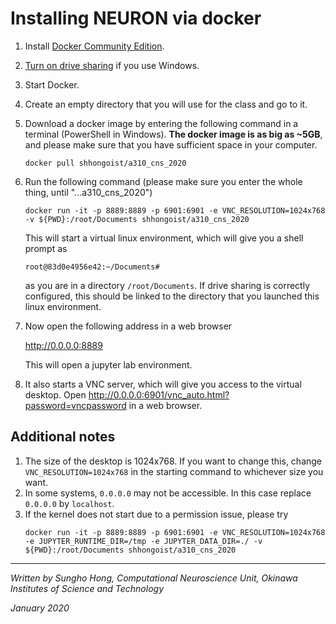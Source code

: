 # Installing NEURON via docker

1. Install [Docker Community Edition](https://hub.docker.com/search/?type=edition&offering=community).

2. [Turn on drive sharing](https://blogs.msdn.microsoft.com/wael-kdouh/2017/06/26/enabling-drive-sharing-with-docker-for-windows/) if you use Windows.

3. Start Docker.

4. Create an empty directory that you will use for the class and go to it.

5. Download a docker image by entering the following command in a terminal (PowerShell in Windows). **The docker image is as big as ~5GB**, and please make sure that you have sufficient space in your computer.
   ```shell
   docker pull shhongoist/a310_cns_2020
   ```

5. Run the following command (please make sure you enter the whole thing, until "...a310_cns_2020")
   ```shell
   docker run -it -p 8889:8889 -p 6901:6901 -e VNC_RESOLUTION=1024x768 -v ${PWD}:/root/Documents shhongoist/a310_cns_2020
   ```

   This will start a virtual linux environment, which will give you a shell prompt as

   ```shell
   root@83d0e4956e42:~/Documents#
   ```

   as you are in a directory `/root/Documents`. If drive sharing is correctly configured, this should be linked to the directory that you launched this linux environment.

6. Now open the following address in a web browser

   http://0.0.0.0:8889

   This will open a jupyter lab environment.

7. It also starts a VNC server, which will give you access to the virtual desktop. Open http://0.0.0.0:6901/vnc_auto.html?password=vncpassword in a web browser.


##  Additional notes

1. The size of the desktop is 1024x768. If you want to change this, change `VNC_RESOLUTION=1024x768` in the starting command to whichever size you want.
2. In some systems, `0.0.0.0` may not be accessible. In this case replace `0.0.0.0` by `localhost`.
3. If the kernel does not start due to a permission issue, please try
   ```shell
   docker run -it -p 8889:8889 -p 6901:6901 -e VNC_RESOLUTION=1024x768 -e JUPYTER_RUNTIME_DIR=/tmp -e JUPYTER_DATA_DIR=./ -v ${PWD}:/root/Documents shhongoist/a310_cns_2020
   ```

---
_Written by Sungho Hong, Computational Neuroscience Unit, Okinawa Institutes of Science and Technology_

_January 2020_

